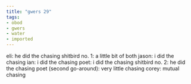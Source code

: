 ```yaml
---
title: "gwers 29"
tags:
- obod
- gwers
- water
- imported
---
```


eli: he did the chasing
shitbird no. 1: a little bit of both
jason: i did the chasing
ian: i did the chasing
poet: i did the chasing
shitbird no. 2: he did the chasing
poet (second go-around): very little chasing
corey: mutual chasing